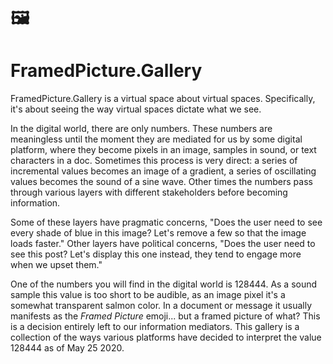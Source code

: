 # 🖼️
# FramedPicture.Gallery

FramedPicture.Gallery is a virtual space about virtual spaces. Specifically, it's about seeing the way virtual spaces dictate what we see.

In the digital world, there are only numbers. These numbers are meaningless until the moment they are mediated for us by some digital platform, where they become pixels in an image, samples in sound, or text characters in a doc. Sometimes this process is very direct: a series of incremental values becomes an image of a gradient, a series of oscillating values becomes the sound of a sine wave. Other times the numbers pass through various layers with different stakeholders before becoming information.

Some of these layers have pragmatic concerns, "Does the user need to see every shade of blue in this image? Let's remove a few so that the image loads faster." Other layers have political concerns, "Does the user need to see this post? Let's display this one instead, they tend to engage more when we upset them."

One of the numbers you will find in the digital world is 128444. As a sound sample this value is too short to be audible, as an image pixel it's a somewhat transparent salmon color. In a document or message it usually manifests as the *Framed Picture* emoji... but a framed picture of what? This is a decision entirely left to our information mediators. This gallery is a collection of the ways various platforms have decided to interpret the value 128444 as of May 25 2020.
